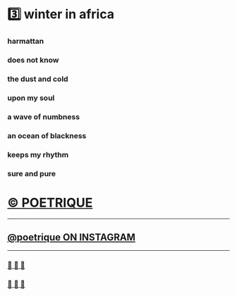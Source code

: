 ﻿# :three: winter in africa       

### harmattan      
### does not know      
### the dust and cold      
### upon my soul     

### a wave of numbness     
### an ocean of blackness      
### keeps my rhythm     
### sure and pure      


# [&copy; POETRIQUE](http://instagram.com/poetrique) 

- - - 

## [@poetrique ON INSTAGRAM](http://instagram.com/poetrique)

- - -

###	[:yellow_heart: :arrow_up_small: :yellow_heart:](http://./one.md)

###	[:yellow_heart: :arrow_down_small: :yellow_heart:](http://./03~three.md)
